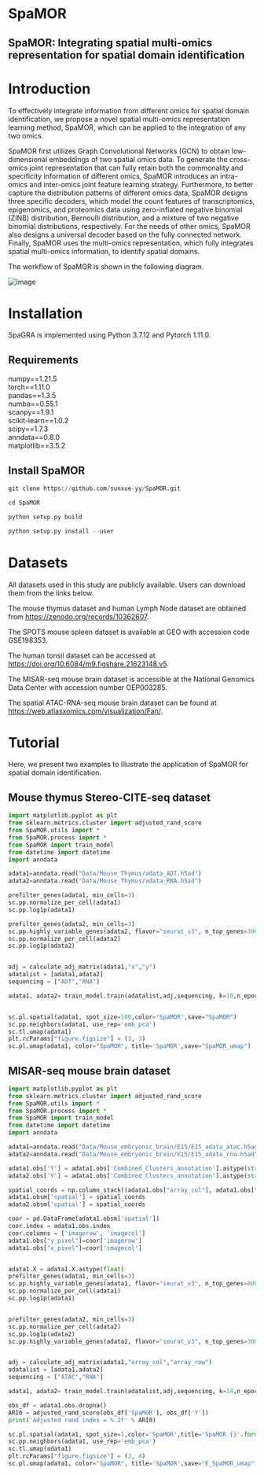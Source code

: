 # SpaMOR  
## SpaMOR: Integrating spatial multi-omics representation for spatial domain identification 

# Introduction  
To effectively integrate information from different omics for spatial domain identification, we propose a novel spatial multi-omics representation learning method, SpaMOR, which can be applied to the integration of any two omics.   

SpaMOR first utilizes Graph Convolutional Networks (GCN) to obtain low-dimensional embeddings of two spatial omics data. To generate the cross-omics joint representation that can fully retain both the commonality and specificity information of different omics, SpaMOR introduces an intra-omics and inter-omics joint feature learning strategy. Furthermore, to better capture the distribution patterns of different omics data, SpaMOR designs three specific decoders, which model the count features of transcriptomics, epigenomics, and proteomics data using zero-inflated negative binomial (ZINB) distribution, Bernoulli distribution, and a mixture of two negative binomial distributions, respectively. For the needs of other omics, SpaMOR also designs a universal decoder based on the fully connected network. Finally, SpaMOR uses the multi-omics representation, which fully integrates spatial multi-omics information, to identify spatial domains.  

The workflow of SpaMOR is shown in the following diagram.  

![image](./spamor.png)

# Installation  
SpaGRA is implemented using Python 3.7.12 and Pytorch 1.11.0.  

## Requirements  
numpy==1.21.5  
torch==1.11.0  
pandas==1.3.5  
numba==0.55.1  
scanpy==1.9.1  
scikit-learn==1.0.2  
scipy==1.7.3  
anndata==0.8.0  
matplotlib==3.5.2    

## Install SpaMOR  
```python
git clone https://github.com/sunxue-yy/SpaMOR.git

cd SpaMOR

python setup.py build

python setup.py install --user
```


# Datasets    
All datasets used in this study are publicly available. Users can download them from the links below.

  The mouse thymus dataset and human Lymph Node dataset are obtained from https://zenodo.org/records/10362607.   

  The SPOTS mouse spleen dataset is available at GEO with accession code GSE198353.   

  The human tonsil dataset can be accessed at https://doi.org/10.6084/m9.figshare.21623148.v5.   

  The MISAR-seq mouse brain dataset is accessible at the National Genomics Data Center with accession number OEP003285.  

  The spatial ATAC-RNA-seq mouse brain dataset can be found at https://web.atlasxomics.com/visualization/Fan/.  


# Tutorial  
Here, we present two examples to illustrate the application of SpaMOR for spatial domain identification.   

## Mouse thymus Stereo-CITE-seq dataset  

```python
import matplotlib.pyplot as plt
from sklearn.metrics.cluster import adjusted_rand_score
from SpaMOR.utils import *
from SpaMOR.process import *
from SpaMOR import train_model
from datetime import datetime
import anndata

adata1=anndata.read("Data/Mouse_Thymus/adata_ADT.h5ad")
adata2=anndata.read("Data/Mouse_Thymus/adata_RNA.h5ad")

prefilter_genes(adata1, min_cells=3)  
sc.pp.normalize_per_cell(adata1)
sc.pp.log1p(adata1)

prefilter_genes(adata2, min_cells=3)  
sc.pp.highly_variable_genes(adata2, flavor="seurat_v3", n_top_genes=3000)
sc.pp.normalize_per_cell(adata2)
sc.pp.log1p(adata2)


adj = calculate_adj_matrix(adata1,"x","y")
adatalist = [adata1,adata2]
sequencing = ["ADT","RNA"]

adata1, adata2= train_model.train(adatalist,adj,sequencing, k=10,n_epochs=50,h=[3000,3000],device='cpu')


sc.pl.spatial(adata1, spot_size=100,color='SpaMOR',save="SpaMOR")
sc.pp.neighbors(adata1, use_rep='emb_pca')
sc.tl.umap(adata1)
plt.rcParams["figure.figsize"] = (3, 3)
sc.pl.umap(adata1, color="SpaMOR", title='SpaMOR',save="SpaMOR_umap")
```
## MISAR-seq mouse brain dataset    
```python
import matplotlib.pyplot as plt
from sklearn.metrics.cluster import adjusted_rand_score
from SpaMOR.utils import *
from SpaMOR.process import *
from SpaMOR import train_model
from datetime import datetime
import anndata

adata1=anndata.read("Data/Mouse_embryonic_brain/E15/E15_adata_atac.h5ad")
adata2=anndata.read("Data/Mouse_embryonic_brain/E15/E15_adata_rna.h5ad")

adata1.obs['Y'] = adata1.obs['Combined_Clusters_annotation'].astype(str)
adata2.obs['Y'] = adata1.obs['Combined_Clusters_annotation'].astype(str)

spatial_coords = np.column_stack((adata1.obs["array_col"], adata1.obs["array_row"]))
adata1.obsm['spatial'] = spatial_coords
adata2.obsm['spatial'] = spatial_coords

coor = pd.DataFrame(adata1.obsm['spatial'])
coor.index = adata1.obs.index
coor.columns = ['imagerow', 'imagecol']
adata1.obs["y_pixel"]=coor['imagerow']
adata1.obs["x_pixel"]=coor['imagecol']


adata1.X = adata1.X.astype(float)
prefilter_genes(adata1, min_cells=3) 
sc.pp.highly_variable_genes(adata1, flavor="seurat_v3", n_top_genes=8000)
sc.pp.normalize_per_cell(adata1)
sc.pp.log1p(adata1)


prefilter_genes(adata2, min_cells=3)  
sc.pp.normalize_per_cell(adata2)
sc.pp.log1p(adata2)
sc.pp.highly_variable_genes(adata2, flavor="seurat_v3", n_top_genes=3000)


adj = calculate_adj_matrix(adata1,"array_col","array_row")
adatalist = [adata1,adata2]
sequencing = ["ATAC","RNA"]

adata1, adata2= train_model.train(adatalist,adj,sequencing, k=14,n_epochs=20,h=[3000,3000],l=0.5,device='cpu')

obs_df = adata1.obs.dropna()
ARI0 = adjusted_rand_score(obs_df['SpaMOR'], obs_df['Y'])
print('Adjusted rand index = %.2f' % ARI0)

sc.pl.spatial(adata1, spot_size=1,color='SpaMOR',title='SpaMOR {}'.format(ARI0),save="E_SpaMOR")
sc.pp.neighbors(adata1, use_rep='emb_pca')
sc.tl.umap(adata1)
plt.rcParams["figure.figsize"] = (3, 4)
sc.pl.umap(adata1, color="SpaMOR", title='SpaMOR',save="E_SpaMOR_umap")

```
